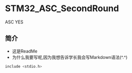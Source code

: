 # STM32_ASC_SecondRound
ASC YES
## 简介
- 这是ReadMe
- 为什么我要写呢,因为我想告诉学长我会写Markdown语法(^.^)
```c
include <stdio.h>

```
